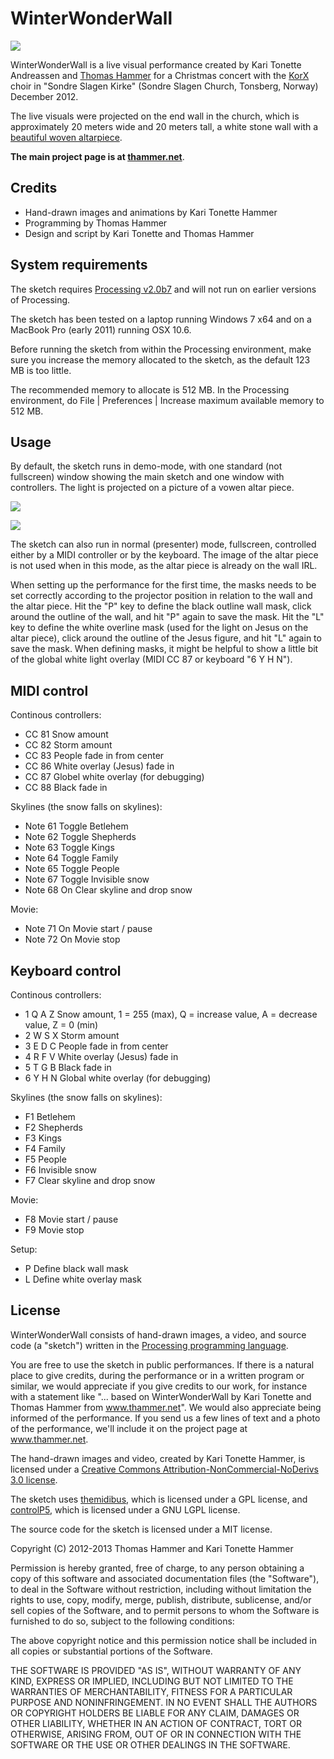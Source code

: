 # WinterWonderWall #

![](http://thammer.net/wp-content/uploads/2013/02/www-slider-512.jpg)

WinterWonderWall is a live visual performance created by Kari Tonette Andreassen and [Thomas Hammer](http://www.thammer.net) for a Christmas concert with the [KorX](http://www.korx.net) choir in "Sondre Slagen Kirke" (Sondre Slagen Church, Tonsberg, Norway) December 2012.

The live visuals were projected on the end wall in the church, which is approximately 20 meters wide and 20 meters tall, a white stone wall with a [beautiful woven altarpiece](https://www.google.com/search?hl=en&q=søndre+slagen+kirke&um=1&tbm=isch).

**The main project page is at [thammer.net](http://thammer.net/?page_id=512)**.

## Credits ##

- Hand-drawn images and animations by Kari Tonette Hammer
- Programming by Thomas Hammer
- Design and script by Kari Tonette and Thomas Hammer

## System requirements ##

The sketch requires [Processing v2.0b7](http://www.processing.org) and will not run on earlier versions of Processing.

The sketch has been tested on a laptop running Windows 7 x64 and on a MacBook Pro (early 2011) running OSX 10.6.

Before running the sketch from within the Processing environment, make sure you increase the memory allocated to the sketch, as the default 123 MB is too little.

The recommended memory to allocate is 512 MB. In the Processing environment, do File | Preferences | Increase maximum available memory to 512 MB.

## Usage ##

By default, the sketch runs in demo-mode, with one standard (not fullscreen) window showing the main sketch and one window with controllers. The light is projected on a picture of a vowen altar piece.

![](http://thammer.net/wp-content/uploads/2013/02/www-controller.jpg)

![](http://thammer.net/wp-content/uploads/2013/02/www-app.jpg)

The sketch can also run in normal (presenter) mode, fullscreen, controlled either by a MIDI controller or by the keyboard. The image of the altar piece is not used when in this mode, as the altar piece is already on the wall IRL.

When setting up the performance for the first time, the masks needs to be set correctly according to the projector position in relation to the wall and the altar piece. Hit the "P" key to define the black outline wall mask, click around the outline of the wall, and hit "P" again to save the mask. Hit the "L" key to define the white overline mask (used for the light on Jesus on the altar piece), click around the outline of the Jesus figure, and hit "L" again to save the mask. When defining masks, it might be helpful to show a little bit of the global white light overlay (MIDI CC 87 or keyboard "6 Y H N").

## MIDI control ##

Continous controllers:

- CC 81   Snow amount
- CC 82   Storm amount
- CC 83   People fade in from center
- CC 86   White overlay (Jesus) fade in
- CC 87   Globel white overlay (for debugging)
- CC 88   Black fade in

Skylines (the snow falls on skylines):

- Note 61 Toggle Betlehem
- Note 62 Toggle Shepherds
- Note 63 Toggle Kings
- Note 64 Toggle Family
- Note 65 Toggle People
- Note 67 Toggle Invisible snow
- Note 68 On     Clear skyline and drop snow

Movie:

- Note 71 On Movie start / pause
- Note 72 On Movie stop

## Keyboard control ##

Continous controllers:

-  1 Q A Z   Snow amount, 1 = 255 (max), Q = increase value, A = decrease value, Z = 0 (min)
-  2 W S X   Storm amount
-  3 E D C   People fade in from center
-  4 R F V   White overlay (Jesus) fade in
-  5 T G B   Black fade in
-  6 Y H N   Global white overlay (for debugging)

Skylines (the snow falls on skylines):

-  F1   Betlehem
-  F2   Shepherds
-  F3   Kings
-  F4   Family
-  F5   People
-  F6   Invisible snow
-  F7   Clear skyline and drop snow

Movie:

-  F8   Movie start / pause
-  F9   Movie stop

Setup:

-  P   Define black wall mask
-  L   Define white overlay mask

## License ##

WinterWonderWall consists of hand-drawn images, a video, and source code (a "sketch") written in the [Processing programming language](http://www.processing.org).

You are free to use the sketch in public performances. If there is a natural place to give credits, during the performance or in a written program or similar, we would appreciate if you give credits to our work, for instance with a statement like "... based on WinterWonderWall by Kari Tonette and Thomas Hammer from www.thammer.net". We would also appreciate being informed of the performance. If you send us a few lines of text and a photo of the performance, we'll include it on the project page at www.thammer.net.  
 
The hand-drawn images and video, created by Kari Tonette Hammer, is licensed under a [Creative Commons Attribution-NonCommercial-NoDerivs 3.0 license](http://creativecommons.org/licenses/by-nc-nd/3.0/).

The sketch uses [themidibus](http://www.smallbutdigital.com/themidibus.php), which is licensed under a GPL license, and [controlP5](http://www.sojamo.de/libraries/controlP5/), which is licensed under a GNU LGPL license.

The source code for the sketch is licensed under a MIT license.

Copyright (C) 2012-2013 Thomas Hammer and Kari Tonette Hammer

Permission is hereby granted, free of charge, to any person obtaining a copy of this software and associated documentation files (the "Software"), to deal in the Software without restriction, including without limitation the rights to use, copy, modify, merge, publish, distribute, sublicense, and/or sell copies of the Software, and to permit persons to whom the Software is furnished to do so, subject to the following conditions:

The above copyright notice and this permission notice shall be included in all copies or substantial portions of the Software.

THE SOFTWARE IS PROVIDED "AS IS", WITHOUT WARRANTY OF ANY KIND, EXPRESS OR IMPLIED, INCLUDING BUT NOT LIMITED TO THE WARRANTIES OF MERCHANTABILITY, FITNESS FOR A PARTICULAR PURPOSE AND NONINFRINGEMENT. IN NO EVENT SHALL THE AUTHORS OR COPYRIGHT HOLDERS BE LIABLE FOR ANY CLAIM, DAMAGES OR OTHER LIABILITY, WHETHER IN AN ACTION OF CONTRACT, TORT OR OTHERWISE, ARISING FROM, OUT OF OR IN CONNECTION WITH THE SOFTWARE OR THE USE OR OTHER DEALINGS IN THE SOFTWARE.

